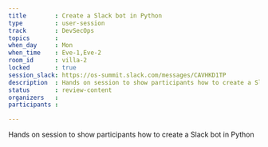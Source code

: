 ```yaml
---
title        : Create a Slack bot in Python
type         : user-session
track        : DevSecOps
topics       :
when_day     : Mon
when_time    : Eve-1,Eve-2
room_id      : villa-2
locked       : true
session_slack: https://os-summit.slack.com/messages/CAVHKD1TP
description  : Hands on session to show participants how to create a Slack bot in Python
status       : review-content
organizers   :
participants :

---
```


Hands on session to show participants how to create a Slack bot in Python


